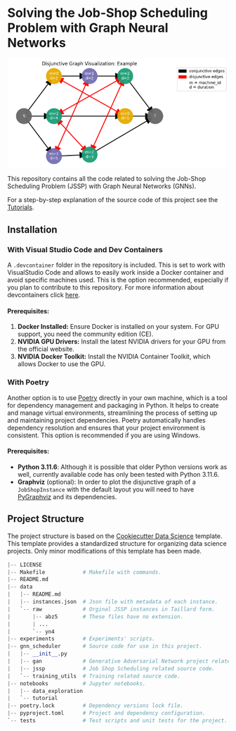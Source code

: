 # Solving the Job-Shop Scheduling Problem with Graph Neural Networks
![](example_disjunctive_graph.png)

This repository contains all the code related to solving the Job-Shop Scheduling 
Problem (JSSP) with Graph Neural Networks (GNNs). 

For a step-by-step explanation of the source code of this project see the [Tutorials](notebooks/tutorials).

## Installation

### With Visual Studio Code and Dev Containers
A `.devcontainer` folder in the repository is included. This is set to work with VisualStudio Code and allows to easily work inside a Docker container and avoid specific machines used. This is the option recommended, especially if you plan to contribute to this repository. For more information about devcontainers click [here](https://code.visualstudio.com/docs/devcontainers/containers).

#### Prerequisites:

1. **Docker Installed:** Ensure Docker is installed on your system. For GPU support, you need the community edition (CE).
2. **NVIDIA GPU Drivers:** Install the latest NVIDIA drivers for your GPU from the official website.
3. **NVIDIA Docker Toolkit:** Install the NVIDIA Container Toolkit, which allows Docker to use the GPU.


### With Poetry
Another option is to use [Poetry](https://python-poetry.org/) directly in your own machine, which is a tool for dependency management and packaging in Python. It helps to create and manage virtual environments, streamlining the process of setting up and maintaining project dependencies. Poetry automatically handles dependency resolution and ensures that your project environment is consistent. This option is recommended if you are using Windows.

#### Prerequisites:
- **Python 3.11.6**: Although it is possible that older Python versions work as well, currently available code has only been tested with Python 3.11.6.
- **Graphviz** (optional): In order to plot the disjunctive graph of a `JobShopInstance` with the default layout you will need to have [PyGraphviz](https://pygraphviz.github.io/documentation/stable/install.html) and its dependencies.

## Project Structure
The project structure is based on the [Cookiecutter Data Science](https://drivendata.github.io/cookiecutter-data-science/) template. This template provides a standardized structure for organizing data science projects. Only minor modifications of this template has been made.

```python
|-- LICENSE
|-- Makefile            # Makefile with commands.
|-- README.md
|-- data
|   |-- README.md
|   |-- instances.json  # Json file with metadata of each instance.
|   `-- raw             # Orginal JSSP instances in Taillard form.
|       |-- abz5        # These files have no extension.
|       | ...
|       `-- yn4
|-- experiments         # Experiments' scripts.
|-- gnn_scheduler       # Source code for use in this project.
|   |-- __init__.py
|   |-- gan             # Generative Adversarial Network project related source code.
|   |-- jssp            # Job Shop Scheduling related source code.
|   `-- training_utils  # Training related source code.
|-- notebooks           # Jupyter notebooks.
|   |-- data_exploration
|   `-- tutorial
|-- poetry.lock         # Dependency versions lock file.
|-- pyproject.toml      # Project and dependency configuration.
`-- tests               # Test scripts and unit tests for the project.
```



